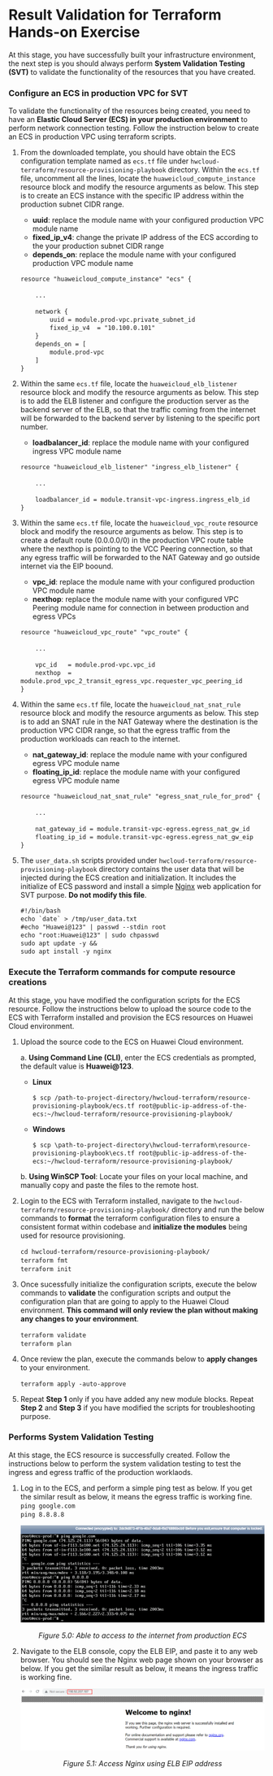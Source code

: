 # Result Validation for Terraform Hands-on Exercise

At this stage, you have successfully built your infrastructure environment, the next step is you should always perform **System Validation Testing (SVT)** to validate the functionality of the resources that you have created. 

### Configure an ECS in production VPC for SVT

To validate the functionality of the resources being created, you need to have an **Elastic Cloud Server (ECS) in your production environment** to perform network connection testing. Follow the instruction below to create an ECS in production VPC using terraform scripts.

1. From the downloaded template, you should have obtain the ECS configuration template named as ```ecs.tf``` file under ```hwcloud-terraform/resource-provisioning-playbook``` directory. Within the ```ecs.tf``` file, uncomment all the lines, locate the ```huaweicloud_compute_instance``` resource block and modify the resource arguments as below. This step is to create an ECS instance with the specific IP address within the production subnet CIDR range.

    * **uuid**: replace the module name with your configured production VPC module name
    * **fixed_ip_v4**: change the private IP address of the ECS according to the your production subnet CIDR range
    * **depends_on**: replace the module name with your configured production VPC module name <br>

    ```
    resource "huaweicloud_compute_instance" "ecs" {

        ... 

        network {
            uuid = module.prod-vpc.private_subnet_id
            fixed_ip_v4  = "10.100.0.101"
        }
        depends_on = [ 
            module.prod-vpc
        ]
    } 
    ```

2. Within the same ```ecs.tf``` file, locate the ```huaweicloud_elb_listener``` resource block and modify the resource arguments as below. This step is to add the ELB listener and configure the production server as the backend server of the ELB, so that the traffic coming from the internet will be forwarded to the backend server by listening to the specific port number.

    * **loadbalancer_id**: replace the module name with your configured ingress VPC module name <br>
    
    ```
    resource "huaweicloud_elb_listener" "ingress_elb_listener" {

        ...

        loadbalancer_id = module.transit-vpc-ingress.ingress_elb_id
    }
    ```

3. Within the same ```ecs.tf``` file, locate the ```huaweicloud_vpc_route``` resource block and modify the resource arguments as below. This step is to create a default route (0.0.0.0/0) in the production VPC route table where the nexthop is pointing to the VCC Peering connection, so that any egress traffic will be forwarded to the NAT Gateway and go outside internet via the EIP boound.

    * **vpc_id**: replace the module name with your configured production VPC module name
    * **nexthop**: replace the module name with your configured VPC Peering module name for connection in between production and egress VPCs <br>
    
    ```
    resource "huaweicloud_vpc_route" "vpc_route" { 

        ...

        vpc_id   = module.prod-vpc.vpc_id
        nexthop  = module.prod_vpc_2_transit_egress_vpc.requester_vpc_peering_id
    }
    ```

4. Within the same ```ecs.tf``` file, locate the ```huaweicloud_nat_snat_rule``` resource block and modify the resource arguments as below. This step is to add an SNAT rule in the NAT Gateway where the destination is the production VPC CIDR range, so that the egress traffic from the production workloads can reach to the internet.

    * **nat_gateway_id**: replace the module name with your configured egress VPC module name
    * **floating_ip_id**: replace the module name with your configured egress VPC module name <br>
    
    ```
    resource "huaweicloud_nat_snat_rule" "egress_snat_rule_for_prod" {

        ...

        nat_gateway_id = module.transit-vpc-egress.egress_nat_gw_id
        floating_ip_id = module.transit-vpc-egress.egress_nat_gw_eip
    }
    ```

5. The ```user_data.sh``` scripts provided under ```hwcloud-terraform/resource-provisioning-playbook``` directory contains the user data that will be injected during the ECS creation and initialization. It includes the initialize of ECS password and install a simple [Nginx](https://www.nginx.com/) web application for SVT purpose. **Do not modify this file**.

    ```
    #!/bin/bash
    echo `date` > /tmp/user_data.txt
    #echo "Huawei@123" | passwd --stdin root
    echo "root:Huawei@123" | sudo chpasswd
    sudo apt update -y &&
    sudo apt install -y nginx
    ```

### Execute the Terraform commands for compute resource creations

At this stage, you have modified the configuration scripts for the ECS resource. Follow the instructions below to upload the source code to the ECS with Terraform installed and provision the ECS resources on Huawei Cloud environment. 

1. Upload the source code to the ECS on Huawei Cloud environment.

    a. **Using Command Line (CLI)**, enter the ECS credentials as prompted, the default value is **Huawei@123**.
    * **Linux** <br>
      ```
      $ scp /path-to-project-directory/hwcloud-terraform/resource-provisioning-playbook/ecs.tf root@public-ip-address-of-the-ecs:~/hwcloud-terraform/resource-provisioning-playbook/
      ```

    * **Windows** <br>
      ```
      $ scp \path-to-project-directory\hwcloud-terraform\resource-provisioning-playbook\ecs.tf root@public-ip-address-of-the-ecs:~/hwcloud-terraform/resource-provisioning-playbook/
      ```

    b. **Using WinSCP Tool**: Locate your files on your local machine, and manually copy and paste the files to the remote host.

2. Login to the ECS with Terraform installed, navigate to the ```hwcloud-terraform/resource-provisioning-playbook/``` directory and run the below commands to **format** the terraform configuration files to ensure a consistent format within codebase and **initialize the modules** being used for resource provisioning. <br>

    ```cd hwcloud-terraform/resource-provisioning-playbook/``` <br>
    ```terraform fmt```<br>
    ```terraform init```

3. Once sucessfully initialize the configuration scripts, execute the below commands to **validate** the configuration scripts and output the configuration plan that are going to apply to the Huawei Cloud environment. **This command will only review the plan without making any changes to your environment**. <br>

    ```terraform validate```<br>
    ```terraform plan```

4. Once review the plan, execute the commands below to **apply changes** to your environment. <br>

    ```terraform apply -auto-approve```

5. Repeat **Step 1** only if you have added any new module blocks. Repeat **Step 2** and **Step 3** if you have modified the scripts for troubleshooting purpose.

### Performs System Validation Testing

At this stage, the ECS resource is successfully created. Follow the instructions below to perform the system validation testing to test the ingress and egress traffic of the production worklaods.

1. Log in to the ECS, and perform a simple ping test as below. If you get the similar result as below, it means the egress traffic is working fine.<br>
    ```ping google.com``` <br>
    ```ping 8.8.8.8```

    ![figure5.0](./images/5.0.png)

    *<p align="center"> Figure 5.0: Able to access to the internet from production ECS </p>*

2. Navigate to the ELB console, copy the ELB EIP, and paste it to any web browser. You should see the Nginx web page shown on your browser as below. If you get the similar result as below, it means the ingress traffic is working fine. <br>

    ![figure5.1](./images/5.1.png)

    *<p align="center"> Figure 5.1: Access Nginx using ELB EIP address </p>*